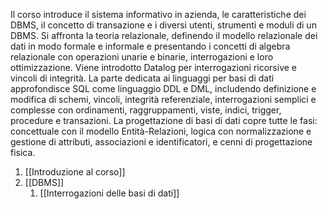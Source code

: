 Il corso introduce il sistema informativo in azienda, le caratteristiche dei DBMS, il concetto di transazione e i diversi utenti, strumenti e moduli di un DBMS. Si affronta la teoria relazionale, definendo il modello relazionale dei dati in modo formale e informale e presentando i concetti di algebra relazionale con operazioni unarie e binarie, interrogazioni e loro ottimizzazione. Viene introdotto Datalog per interrogazioni ricorsive e vincoli di integrità. La parte dedicata ai linguaggi per basi di dati approfondisce SQL come linguaggio DDL e DML, includendo definizione e modifica di schemi, vincoli, integrità referenziale, interrogazioni semplici e complesse con ordinamenti, raggruppamenti, viste, indici, trigger, procedure e transazioni. La progettazione di basi di dati copre tutte le fasi: concettuale con il modello Entità-Relazioni, logica con normalizzazione e gestione di attributi, associazioni e identificatori, e cenni di progettazione fisica.

1. [[Introduzione al corso]]
2. [[DBMS]]
	1. [[Interrogazioni delle basi di dati]]